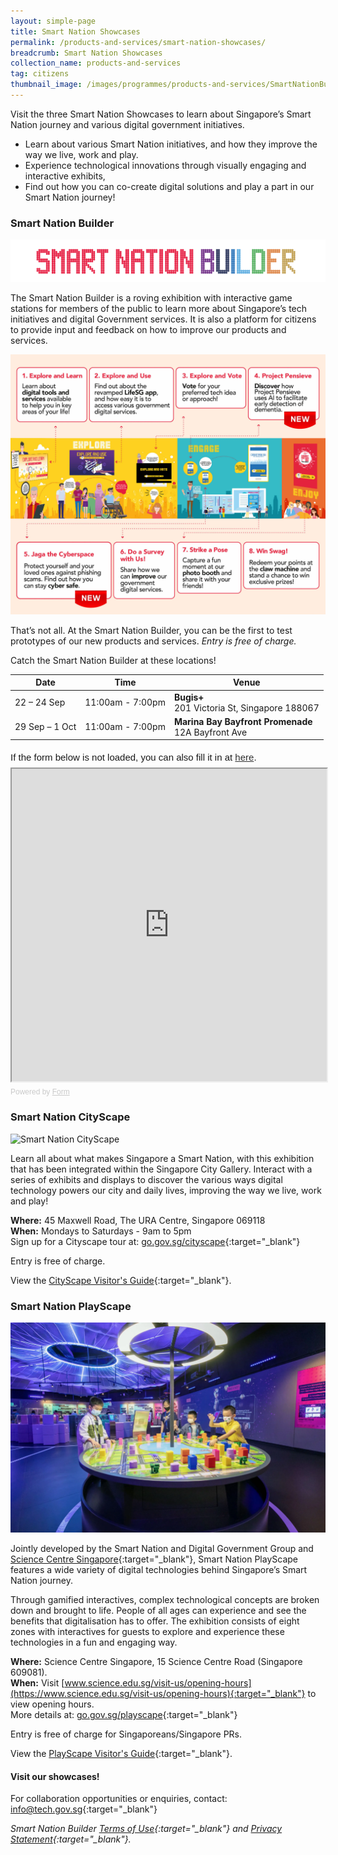 ```yaml
---
layout: simple-page
title: Smart Nation Showcases
permalink: /products-and-services/smart-nation-showcases/
breadcrumb: Smart Nation Showcases
collection_name: products-and-services
tag: citizens
thumbnail_image: /images/programmes/products-and-services/SmartNationBuilder.JPG
---
```


Visit the three Smart Nation Showcases to learn about Singapore’s Smart Nation journey and various digital government initiatives.

* Learn about various Smart Nation initiatives, and how they improve the way we live, work and play.
* Experience technological innovations through visually engaging and interactive exhibits,
* Find out how you can co-create digital solutions and play a part in our Smart Nation journey!


### **Smart Nation Builder**

![Smart Nation Builder](/images/programmes/products-and-services/SNB_Logo_Colouredv2.png)

The Smart Nation Builder is a roving exhibition with interactive game stations for members of the public to learn more about Singapore’s tech initiatives and digital Government services. It is also a platform for citizens to provide input and feedback on how to improve our products and services.

![Smart Nation Builder](/images/programmes/products-and-services/SNB-Infographic.jpg)

That’s not all. At the Smart Nation Builder, you can be the first to test prototypes of our new products and services. *Entry is free of charge.*

Catch the Smart Nation Builder at these locations!

| Date | Time | Venue 
| -------- | -------- | -------- |  
|22 – 24 Sep | 11:00am - 7:00pm | **Bugis+** <br> 201 Victoria St, Singapore 188067 |
|29 Sep – 1 Oct | 11:00am - 7:00pm | **Marina Bay Bayfront Promenade** <br> 12A Bayfront Ave |

<div
  style="
    font-family: Sans-Serif;
    font-size: 15px;
    color: #000;
    opacity: 0.9;
    padding-top: 5px;
    padding-bottom: 8px;
  "
>
  If the form below is not loaded, you can also fill it in at
  <a href="https://form.gov.sg/64eff051a7cdc800126733f7">here</a>.
</div>

<!-- Change the width and height values to suit you best -->
<iframe
  id="iframe"
  src="https://form.gov.sg/64eff051a7cdc800126733f7"
  style="width: 100%; height: 500px"
></iframe>

<div
  style="
    font-family: Sans-Serif;
    font-size: 12px;
    color: #999;
    opacity: 0.5;
    padding-top: 5px;
  "
>
  Powered by <a href="https://form.gov.sg" style="color: #999">Form</a>
</div>

### **Smart Nation CityScape**

![Smart Nation CityScape](/images/programmes/products-and-services/Cityscape1.jpg)

Learn all about what makes Singapore a Smart Nation, with this exhibition that has been integrated within the Singapore City Gallery. Interact with a series of exhibits and displays to discover the various ways digital technology powers our city and daily lives, improving the way we live, work and play!

**Where:** 45 Maxwell Road, The URA Centre, Singapore 069118
<br>**When:** Mondays to Saturdays - 9am to 5pm
<br>Sign up for a Cityscape tour at: [go.gov.sg/cityscape](https://go.gov.sg/cityscape){:target="_blank"}

Entry is free of charge.

View the [CityScape Visitor's Guide](/files/products-and-services/smart_nation_cityscape_visitor_guide.pdf){:target="_blank"}.

### **Smart Nation PlayScape**

![Smart Nation PlayScape](/images/programmes/products-and-services/Playscape.PNG)

Jointly developed by the Smart Nation and Digital Government Group and [Science Centre Singapore](https://www.science.edu.sg/){:target="_blank"}, Smart Nation PlayScape features a wide variety of digital technologies behind Singapore’s Smart Nation journey.

Through gamified interactives, complex technological concepts are broken down and brought to life. People of all ages can experience and see the benefits that digitalisation has to offer. The exhibition consists of eight zones with interactives for guests to explore and experience these technologies in a fun and engaging way.

**Where:** Science Centre Singapore, 15 Science Centre Road (Singapore 609081).
<br>**When:** Visit [www.science.edu.sg/visit-us/opening-hours](https://www.science.edu.sg/visit-us/opening-hours){:target="_blank"} to view opening hours.
<br>More details at: [go.gov.sg/playscape](https://go.gov.sg/playscape){:target="_blank"}

Entry is free of charge for Singaporeans/Singapore PRs.

View the [PlayScape Visitor's Guide](/files/products-and-services/playscape_visitor_guide.pdf){:target="_blank"}.

#### Visit our showcases!

For collaboration opportunities or enquiries, contact: [info@tech.gov.sg](info@tech.gov.sg){:target="_blank"}

*Smart Nation Builder [Terms of Use](/smart-nation-builder/snb-terms-of-use/){:target="_blank"} and [Privacy Statement](/smart-nation-builder/snb-privacy-statement/){:target="_blank"}.*


